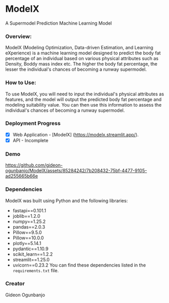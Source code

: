 # ModelX
A Supermodel Prediction Machine Learning Model
### Overview:
ModelX (Modeling Optimization, Data-driven Estimation, and Learning eXperience) is a machine learning model designed to predict the body fat percentage of an individual based on various physical attributes such as Density, Boddy mass index etc. The higher the body fat percentage, the lesser the individual's chances of becoming a runway supermodel.

### How to Use:
To use ModelX, you will need to input the individual's physical attributes as features, and the model will output the predicted body fat percentage and modeling suitability value. You can then use this information to assess the individual's chances of becoming a runway supermodel.
### Deployment Progress

- [x] Web Application - [ModelX] (https://modelx.streamlit.app/).
- [x] API - Incomplete

### Demo

https://github.com/gideon-ogunbanjo/ModelX/assets/85284242/7b208432-75bf-4477-9105-ad255665b66e

### Dependencies
ModelX was built using Python and the following libraries:
- fastapi==0.101.1
- joblib==1.2.0
- numpy==1.25.2
- pandas==2.0.3
- Pillow==9.5.0
- Pillow==10.0.0
- plotly==5.14.1
- pydantic==1.10.9
- scikit_learn==1.2.2
- streamlit==1.25.0
- uvicorn==0.23.2
You can find these dependencies listed in the `requirements.txt` file.

### Creator
Gideon Ogunbanjo
